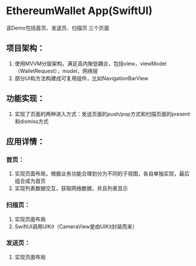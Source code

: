 # EthereumWallet App(SwiftUI)

该Demo包括首页、发送页、扫描页 三个页面

## 项目架构：
1. 使用MVVM分层架构，满足高内聚低耦合，包括view，viewModel（WalletRequest），model，网络层  
2. 部分UI和方法构建成可复用组件，比如NavigationBarView
## 功能实现：
1. 实现了页面的两种进入方式：发送页面的push/pop方式和扫描页面的present和dismiss方式

## 应用详情：
### 首页：
1. 实现页面布局，根据业务功能合理划分为不同的子视图，各自单独实现，最后组合成为首页
2. 实现列表数据交互，获取网络数据，并且列表显示
### 扫描页：
1. 实现页面布局
2. SwiftUI调用UIKit（CameraView是由UIKit封装而来）
### 发送页：
1. 实现页面布局



